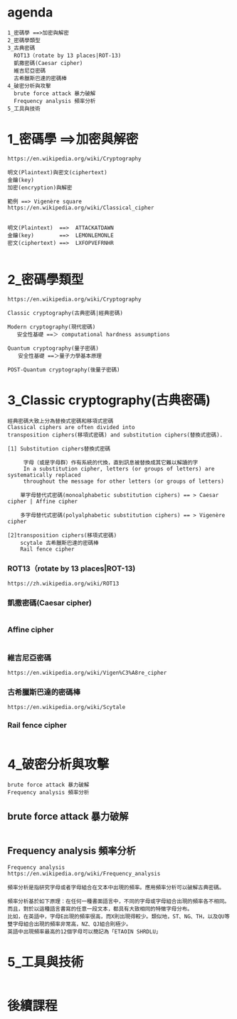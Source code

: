 # agenda
```
1_密碼學 ==>加密與解密
2_密碼學類型
3_古典密碼
  ROT13（rotate by 13 places|ROT-13)
  凱撒密碼(Caesar cipher)
  維吉尼亞密碼
  古希臘斯巴達的密碼棒
4_破密分析與攻擊
  brute force attack 暴力破解
  Frequency analysis 頻率分析
5_工具與技術
```
# 1_密碼學 ==>加密與解密
```
https://en.wikipedia.org/wiki/Cryptography

明文(Plaintext)與密文(ciphertext)
金鑰(key)
加密(encryption)與解密
```
```
範例 ==> Vigenère square
https://en.wikipedia.org/wiki/Classical_cipher


明文(Plaintext)  ==>	ATTACKATDAWN
金鑰(key)        ==>	LEMONLEMONLE
密文(ciphertext) ==>	LXFOPVEFRNHR


```
# 2_密碼學類型
```
https://en.wikipedia.org/wiki/Cryptography

Classic cryptography(古典密碼|經典密碼)

Modern cryptography(現代密碼)
   安全性基礎 ==＞ computational hardness assumptions

Quantum cryptography(量子密碼)
　　安全性基礎 ==＞量子力學基本原理

POST-Quantum cryptography(後量子密碼)
```
# 3_Classic cryptography(古典密碼)
```
經典密碼大致上分為替換式密碼和移項式密碼
Classical ciphers are often divided into 
transposition ciphers(移項式密碼) and substitution ciphers(替換式密碼).

[1] Substitution ciphers替換式密碼

     字母（或是字母群）作有系統的代換，直到訊息被替換成其它難以解讀的字
     In a substitution cipher, letters (or groups of letters) are systematically replaced 
     throughout the message for other letters (or groups of letters)
    
    單字母替代式密碼(monoalphabetic substitution ciphers) == > Caesar cipher | Affine cipher
   
    多字母替代式密碼(polyalphabetic substitution ciphers) == > Vigenère cipher
    
[2]transposition ciphers(移項式密碼)   
    scytale 古希臘斯巴達的密碼棒
    Rail fence cipher
```
### ROT13（rotate by 13 places|ROT-13)
```
https://zh.wikipedia.org/wiki/ROT13
```
### 凱撒密碼(Caesar cipher)
```

```
### Affine cipher
```

```

### 維吉尼亞密碼
```
https://en.wikipedia.org/wiki/Vigen%C3%A8re_cipher
```
### 古希臘斯巴達的密碼棒
```
https://en.wikipedia.org/wiki/Scytale
```
### Rail fence cipher
```

```
# 4_破密分析與攻擊
```
brute force attack 暴力破解
Frequency analysis 頻率分析
```
## brute force attack 暴力破解
```

```
## Frequency analysis 頻率分析
```
Frequency analysis
https://en.wikipedia.org/wiki/Frequency_analysis

頻率分析是指研究字母或者字母組合在文本中出現的頻率。應用頻率分析可以破解古典密碼。

頻率分析基於如下原理：在任何一種書面語言中，不同的字母或字母組合出現的頻率各不相同。
而且，對於以這種語言書寫的任意一段文本，都具有大致相同的特徵字母分布。
比如，在英語中，字母E出現的頻率很高，而X則出現得較少。類似地，ST、NG、TH，以及QU等雙字母組合出現的頻率非常高，NZ、QJ組合則極少。
英語中出現頻率最高的12個字母可以簡記為「ETAOIN SHRDLU」
```
# 5_工具與技術
```

```
# 後續課程
```

```
